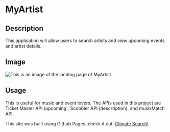 # MyArtist

## Description

This application will allow users to search artists and view upcoming events and artist details.

## Image

![This is an image of the landing page of MyArtist](./assets/images/myArtistHomePage.png)

## Usage

This is useful for music and event lovers. 
The APIs used in this project are Ticket Master API (upcoming , Scobbler API (descrription), and musixMatch API.

This site was built using Github Pages, check it out: [Climate Search!](https://mitzi03.github.io/MyArtist/).
